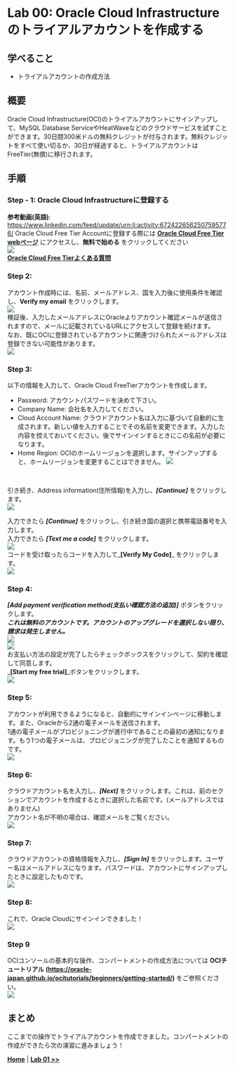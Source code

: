 # Lab 00: Oracle Cloud Infrastructureのトライアルアカウントを作成する

## 学べること

- トライアルアカウントの作成方法

## 概要

Oracle Cloud Infrastructure(OCI)のトライアルアカウントにサインアップして、MySQL Database ServiceやHeatWaveなどのクラウドサービスを試すことができます。30日間300米ドルの無料クレジットが付与されます。無料クレジットをすべて使い切るか、30日が経過すると、トライアルアカウントはFreeTier(無償)に移行されます。

## 手順

### **Step - 1:** Oracle Cloud Infrastructureに登録する

**参考動画(英語)**: https://www.linkedin.com/feed/update/urn:li:activity:6724226562507595776/
Oracle Cloud Free Tier Accountに登録する際には **[Oracle Cloud Free Tier webページ](https://www.oracle.com/jp/cloud/free/)** にアクセスし、**無料で始める** をクリックしてください </br>
![](./images/account0.png)
</br>
**[Oracle Cloud Free Tierよくある質問](https://www.oracle.com/jp/cloud/free/faq.html)** </br>

### **Step 2:**
アカウント作成時には、名前、メールアドレス、国を入力後に使用条件を確認し、**Verify my email** をクリックします。</br>
![](./images/account1.png)
</br>
検証後、入力したメールアドレスにOracleよりアカウント確認メールが送信されますので、メールに記載されているURLにアクセスして登録を続けます。</br>
なお、既にOCIに登録されているアカウントに関連づけられたメールアドレスは登録できない可能性があります。
</br>
![](./images/account4.png)
</br>

### **Step 3:**
以下の情報を入力して、Oracle Cloud FreeTierアカウントを作成します。
- Password: アカウントパスワードを決めて下さい。
- Company Name: 会社名を入力してください。
- Cloud Account Name: クラウドアカウント名は入力に基づいて自動的に生成されます。新しい値を入力することでその名前を変更できます。入力した内容を控えておいてください。後でサインインするときにこの名前が必要になります。
- Home Region: OCIのホームリージョンを選択します。サインアップすると、ホームリージョンを変更することはできません。
![](./images/account5.png)
</br>

引き続き、Address information(住所情報)を入力し、_**[Continue]**_ をクリックします。
</br>
![](./images/account6.png)
</br>

入力できたら _**[Continue]**_ をクリックし、引き続き国の選択と携帯電話番号を入力します。</br>
入力できたら _**[Text me a code]**_ をクリックします。</br>
![](./images/account7.png)
</br>
コードを受け取ったらコードを入力して_**[Verify My Code]**_ をクリックします。
</br>
![](./images/account8.png)
</br>

### **Step 4:**
_**[Add payment verification method(支払い確認方法の追加)]**_ ボタンをクリックします。</br>
_**これは無料のアカウントです。アカウントのアップグレードを選択しない限り、請求は発生しません。**_</br>
![](./images/account9.png)
</br>
![](./images/account10.png)
</br>
お支払い方法の設定が完了したらチェックボックスをクリックして、契約を確認して同意します。</br>
_**[Start my free trial]**_ボタンをクリックします。</br>
![](./images/account11.png)
</br>

### **Step 5:**
アカウントが利用できるようになると、自動的にサインインページに移動します。また、Oracleから2通の電子メールを送信されます。</br>
1通の電子メールがプロビジョニングが進行中であることの最初の通知になります。もう1つの電子メールは、プロビジョニングが完了したことを通知するものです。</br>
![](./images/account12.png)
</br>

### **Step 6:**
クラウドアカウント名を入力し、_**[Next]**_ をクリックします。これは、前のセクションでアカウントを作成するときに選択した名前です。(メールアドレスではありません)</br>
アカウント名が不明の場合は、確認メールをご覧ください。</br>
![](./images/account14.png)
</br>

### **Step 7:**
クラウドアカウントの資格情報を入力し、_**[Sign In]**_ をクリックします。ユーザー名はメールアドレスになります。パスワードは、アカウントにサインアップしたときに設定したものです。</br>
![](./images/account15.png)
</br>

### **Step 8:**
これで、Oracle Cloudにサインインできました！
</br>
![](./images/account16.png)
</br>

### **Step 9**
OCIコンソールの基本的な操作、コンパートメントの作成方法については **OCIチュートリアル (https://oracle-japan.github.io/ocitutorials/beginners/getting-started/)** をご参照ください。 </br>
![](./images/account17.png)
</br>

## まとめ

ここまでの操作でトライアルアカウントを作成できました。コンパートメントの作成ができたら次の演習に進みましょう！

**[Home](../README.md)** | **[Lab 01 >>](../Lab01/README.md)**
